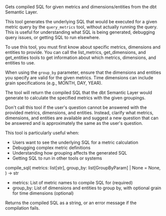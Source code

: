 <instructions>
Gets compiled SQL for given metrics and dimensions/entities from the dbt Semantic Layer.

This tool generates the underlying SQL that would be executed for a given metric query by the `query_metrics` tool,
without actually running the query. This is useful for understanding what SQL is being
generated, debugging query issues, or getting SQL to run elsewhere.

To use this tool, you must first know about specific metrics, dimensions and
entities to provide. You can call the list_metrics, get_dimensions,
and get_entities tools to get information about which metrics, dimensions,
and entities to use.

When using the `group_by` parameter, ensure that the dimensions and entities
you specify are valid for the given metrics. Time dimensions can include
grain specifications (e.g., MONTH, DAY, YEAR).

The tool will return the compiled SQL that the dbt Semantic Layer would generate
to calculate the specified metrics with the given groupings.

Don't call this tool if the user's question cannot be answered with the provided
metrics, dimensions, and entities. Instead, clarify what metrics, dimensions,
and entities are available and suggest a new question that can be answered
and is approximately the same as the user's question.

This tool is particularly useful when:
- Users want to see the underlying SQL for a metric calculation
- Debugging complex metric definitions
- Understanding how grouping affects the generated SQL
- Getting SQL to run in other tools or systems
</instructions>

compile_sql(
    metrics: list[str],
    group_by: list[GroupByParam] | None = None,
) -> str

- metrics: List of metric names to compile SQL for (required)
- group_by: List of dimensions and entities to group by, with optional grain for time dimensions (optional)

Returns the compiled SQL as a string, or an error message if the compilation fails.